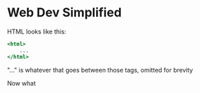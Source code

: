 # Web Dev Simplified

HTML looks like this:

```index.html
<html>
    ...
</html>
```
"..." is whatever that goes between those tags, omitted for brevity

Now what 